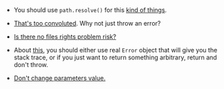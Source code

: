 - You should use `path.resolve()` for this [kind of things](https://github.com/zenaton/agent/blob/master/cli/src/worker.js#L164).

- [That's too convoluted](https://github.com/zenaton/agent/blob/master/cli/src/worker.js#L147). Why not just throw an error?

- [Is there no files rights problem risk?](https://github.com/zenaton/agent/blob/master/cli/src/worker.js#L47)

- About [this](https://github.com/zenaton/agent/blob/master/cli/src/infoCommand.js#L14), you should either use real `Error` object that will give you the stack trace, or if you just want to return something arbitrary, return and don't throw.

- [Don't change parameters value.](https://github.com/zenaton/agent/blob/master/cli/src/infoCommand.js#L20)
